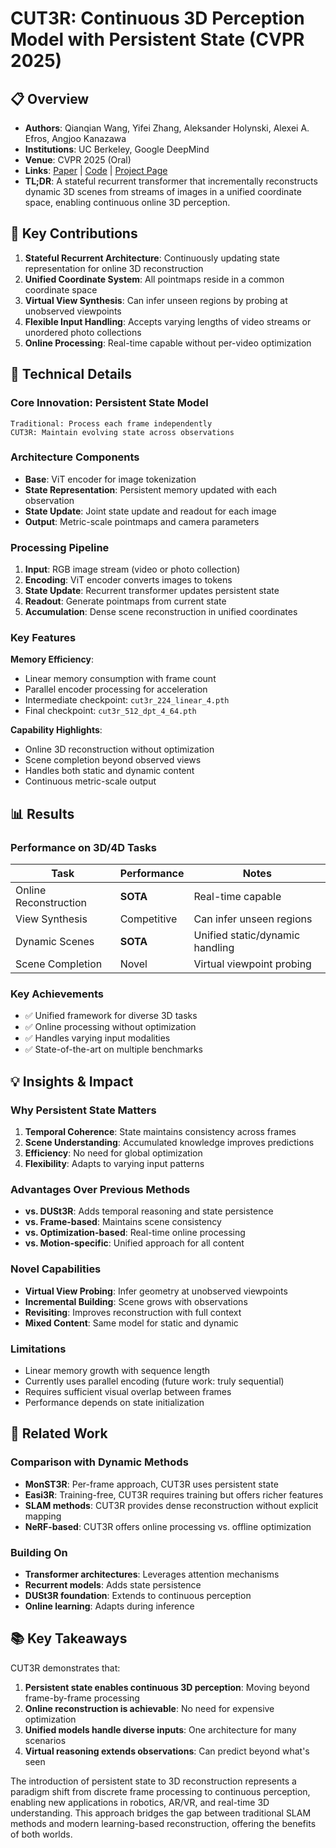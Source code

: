 # CUT3R: Continuous 3D Perception Model with Persistent State (CVPR 2025)

## 📋 Overview
- **Authors**: Qianqian Wang, Yifei Zhang, Aleksander Holynski, Alexei A. Efros, Angjoo Kanazawa
- **Institutions**: UC Berkeley, Google DeepMind
- **Venue**: CVPR 2025 (Oral)
- **Links**: [Paper](https://arxiv.org/abs/2501.12387) | [Code](https://github.com/CUT3R/CUT3R) | [Project Page](https://cut3r.github.io/)
- **TL;DR**: A stateful recurrent transformer that incrementally reconstructs dynamic 3D scenes from streams of images in a unified coordinate space, enabling continuous online 3D perception.

## 🎯 Key Contributions

1. **Stateful Recurrent Architecture**: Continuously updating state representation for online 3D reconstruction
2. **Unified Coordinate System**: All pointmaps reside in a common coordinate space
3. **Virtual View Synthesis**: Can infer unseen regions by probing at unobserved viewpoints
4. **Flexible Input Handling**: Accepts varying lengths of video streams or unordered photo collections
5. **Online Processing**: Real-time capable without per-video optimization

## 🔧 Technical Details

### Core Innovation: Persistent State Model
```
Traditional: Process each frame independently
CUT3R: Maintain evolving state across observations
```

### Architecture Components
- **Base**: ViT encoder for image tokenization
- **State Representation**: Persistent memory updated with each observation
- **State Update**: Joint state update and readout for each image
- **Output**: Metric-scale pointmaps and camera parameters

### Processing Pipeline
1. **Input**: RGB image stream (video or photo collection)
2. **Encoding**: ViT encoder converts images to tokens
3. **State Update**: Recurrent transformer updates persistent state
4. **Readout**: Generate pointmaps from current state
5. **Accumulation**: Dense scene reconstruction in unified coordinates

### Key Features
**Memory Efficiency**:
- Linear memory consumption with frame count
- Parallel encoder processing for acceleration
- Intermediate checkpoint: `cut3r_224_linear_4.pth`
- Final checkpoint: `cut3r_512_dpt_4_64.pth`

**Capability Highlights**:
- Online 3D reconstruction without optimization
- Scene completion beyond observed views
- Handles both static and dynamic content
- Continuous metric-scale output

## 📊 Results

### Performance on 3D/4D Tasks
| Task | Performance | Notes |
|------|-------------|--------|
| Online Reconstruction | **SOTA** | Real-time capable |
| View Synthesis | Competitive | Can infer unseen regions |
| Dynamic Scenes | **SOTA** | Unified static/dynamic handling |
| Scene Completion | Novel | Virtual viewpoint probing |

### Key Achievements
- ✅ Unified framework for diverse 3D tasks
- ✅ Online processing without optimization
- ✅ Handles varying input modalities
- ✅ State-of-the-art on multiple benchmarks

## 💡 Insights & Impact

### Why Persistent State Matters

1. **Temporal Coherence**: State maintains consistency across frames
2. **Scene Understanding**: Accumulated knowledge improves predictions
3. **Efficiency**: No need for global optimization
4. **Flexibility**: Adapts to varying input patterns

### Advantages Over Previous Methods
- **vs. DUSt3R**: Adds temporal reasoning and state persistence
- **vs. Frame-based**: Maintains scene consistency
- **vs. Optimization-based**: Real-time online processing
- **vs. Motion-specific**: Unified approach for all content

### Novel Capabilities
- **Virtual View Probing**: Infer geometry at unobserved viewpoints
- **Incremental Building**: Scene grows with observations
- **Revisiting**: Improves reconstruction with full context
- **Mixed Content**: Same model for static and dynamic

### Limitations
- Linear memory growth with sequence length
- Currently uses parallel encoding (future work: truly sequential)
- Requires sufficient visual overlap between frames
- Performance depends on state initialization

## 🔗 Related Work

### Comparison with Dynamic Methods
- **MonST3R**: Per-frame approach, CUT3R uses persistent state
- **Easi3R**: Training-free, CUT3R requires training but offers richer features
- **SLAM methods**: CUT3R provides dense reconstruction without explicit mapping
- **NeRF-based**: CUT3R offers online processing vs. offline optimization

### Building On
- **Transformer architectures**: Leverages attention mechanisms
- **Recurrent models**: Adds state persistence
- **DUSt3R foundation**: Extends to continuous perception
- **Online learning**: Adapts during inference

## 📚 Key Takeaways

CUT3R demonstrates that:
1. **Persistent state enables continuous 3D perception**: Moving beyond frame-by-frame processing
2. **Online reconstruction is achievable**: No need for expensive optimization
3. **Unified models handle diverse inputs**: One architecture for many scenarios
4. **Virtual reasoning extends observations**: Can predict beyond what's seen

The introduction of persistent state to 3D reconstruction represents a paradigm shift from discrete frame processing to continuous perception, enabling new applications in robotics, AR/VR, and real-time 3D understanding. This approach bridges the gap between traditional SLAM methods and modern learning-based reconstruction, offering the benefits of both worlds.